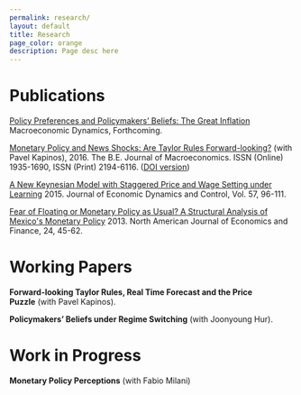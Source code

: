 ```yaml
---
permalink: research/
layout: default
title: Research
page_color: orange
description: Page desc here
---
```


# Publications

[Policy Preferences and Policymakers’ Beliefs: The Great Inflation](/assets/mdacceptedgbestgi.pdf) Macroeconomic Dynamics, Forthcoming.

[Monetary Policy and News Shocks: Are Taylor Rules Forward-looking?](http://papers.ssrn.com/sol3/papers.cfm?abstract_id=2371965) (with Pavel Kapinos), 2016. The B.E. Journal of Macroeconomics. ISSN (Online) 1935-1690, ISSN (Print) 2194-6116. ([DOI version](dx.doi.org/10.1515/bejm-2014-0161))

[A New Keynesian Model with Staggered Price and Wage Setting under Learning](/assets/gbestjedcrevisionfinal42015.pdf)&nbsp;2015. Journal of Economic Dynamics and Control, Vol. 57, 96-111.

[Fear of Floating or Monetary Policy as Usual? A Structural Analysis of Mexico's Monetary Policy](http://www.sciencedirect.com/science/article/pii/S1062940812000514)&nbsp;2013. North American Journal of Economics and Finance, 24, 45-62.

# Working Papers

**Forward-looking Taylor Rules, Real Time Forecast and the Price Puzzle**&nbsp;(with Pavel Kapinos).

**Policymakers’ Beliefs under Regime Switching** (with Joonyoung Hur).

# Work in Progress

**Monetary Policy Perceptions** (with Fabio Milani)